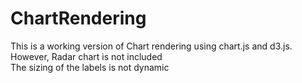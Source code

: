 # ChartRendering
This is a working version of Chart rendering using chart.js and d3.js. <br>
However, Radar chart is not included <br>
The sizing of the labels is not dynamic<br>
